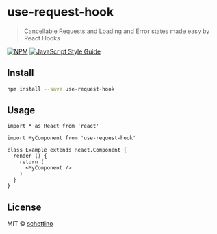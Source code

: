 # use-request-hook

> Cancellable Requests and Loading and Error states made easy by React Hooks

[![NPM](https://img.shields.io/npm/v/use-request-hook.svg)](https://www.npmjs.com/package/use-request-hook) [![JavaScript Style Guide](https://img.shields.io/badge/code_style-standard-brightgreen.svg)](https://standardjs.com)

## Install

```bash
npm install --save use-request-hook
```

## Usage

```tsx
import * as React from 'react'

import MyComponent from 'use-request-hook'

class Example extends React.Component {
  render () {
    return (
      <MyComponent />
    )
  }
}
```

## License

MIT © [schettino](https://github.com/schettino)
